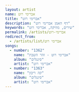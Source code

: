 ```yaml
---
layout: artist
name: אברימי רוט
title: "אברימי רוט"
description: "דף האמן אברימי רוט"
keywords: "שירים, מוזיקה, אברימי רוט"
permalink: /artists/אברימי-רוט
redirect_from:
  - /artists/list/אברימי רוט
songs:
  - number: "1362"
    name: "אברימי רוט - זהר השבת"
    album: "סינגלים"
    artist: "אברימי רוט"
  - number: "1363"
    name: "קה ריבון"
    album: "סינגלים"
    artist: "אברימי רוט"
---
```

